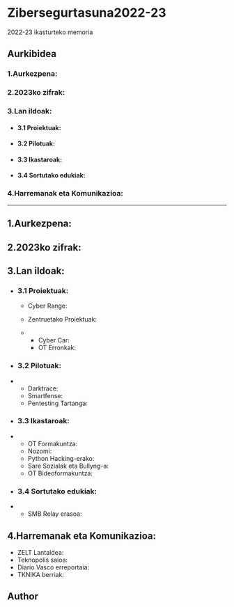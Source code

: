# Zibersegurtasuna2022-23
2022-23 ikasturteko memoria

## Aurkibidea
### 1.Aurkezpena:
### 2.2023ko zifrak:
### 3.Lan ildoak:
  - #### 3.1 Proiektuak:
  - #### 3.2 Pilotuak:
  - #### 3.3 Ikastaroak:
  - #### 3.4 Sortutako edukiak:
### 4.Harremanak eta Komunikazioa:

---------------------------------------------------------------------------------------------------------------------------------------------
## 1.Aurkezpena:



## 2.2023ko zifrak:




## 3.Lan ildoak:
  - ### 3.1 Proiektuak:
     - Cyber Range:
       
     - Zentruetako Proiektuak:
     - - Cyber Car:
       - OT Erronkak:
  
  
  - ### 3.2 Pilotuak:
  - - Darktrace:
    - Smartfense:
    - Pentesting Tartanga:
  
  - ### 3.3 Ikastaroak:
  - - OT Formakuntza:
    - Nozomi:
    - Python Hacking-erako:
    - Sare Sozialak eta Bullyng-a:
    - OT Bideoformakuntza:
  
  - ### 3.4 Sortutako edukiak:
  - - SMB Relay erasoa:


## 4.Harremanak eta Komunikazioa:
   - ZELT Lantaldea:
   - Teknopolis saioa:
   - Diario Vasco erreportaia:
   - TKNIKA berriak:




## Author


